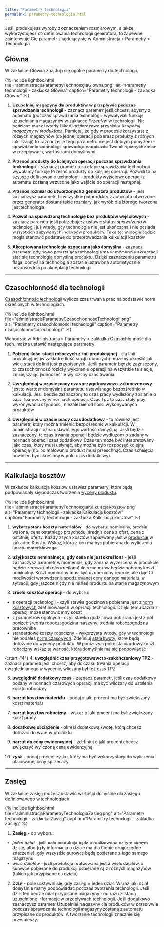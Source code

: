 ```yaml
---
title: "Parametry technologii"
permalink: parametry-technologia.html 
---
```


Jeśli produkujesz wyroby z oznaczeniem rozmiarowym, a także wykorzystujesz do definiowania technologii generatora, to zapewne zainteresuje Cię parametr znajdujący się w Administracja > Parametry > Technologia

## Główna

W zakładce Główna znajdują się ogólne parametry do technologii.

{% include lightbox.html file="administracjaParametryTechnologiaGlowna.png" alt="Parametry technologii - zakładka Główna" caption="Parametry technologii - zakładka Główna" %}

1. **Uzupełniaj magazyny dla produktów w przepływie podczas sprawdzania technologii** - zaznacz parametr jeśli chcesz, abyśmy z automatu (podczas sprawdzania technologii) wywoływali funkcję uzupełniania magazynów w zakładce _Przepływ_ w technologii. Nie będziesz musiał wtedy klikać każdorazowo przycisku _Uzupełnij magazyny w produktach_. Pamiętaj, że gdy w procesie korzystasz z różnych magazynów (do jednej operacji pobierasz produkty z różnych lokalizacji) to zaznaczenie tego parametru nie jest dobrym pomysłem - sprawdzenie technologii spowoduje nadpisanie Twoich ręcznych zmian w przepływach, wartościami domyślnymi.

2. **Przenoś produkty do kolejnych operacji podczas sprawdzania technologii** - zaznacz parametr a na etapie sprawdzania technologii wywołamy funkcję Przenoś produkty do kolejnej operacji. Pozwoli to na szybsze definiowanie technologii - produkty wyjściowe operacji z automatu zostaną wrzucone jako wejście do operacji następnej.

3. **Przenoś rozmiar do utworzonych z generatora produktów** - jeśli zaznaczysz parametr, to wszystkie półprodukty z automatu utworzone przez generator dostaną takie rozmiary, jak wyrób dla którego tworzona jest technologia

4. **Pozwól na sprawdzoną technologię bez produktów wejściowych** - zaznacz parametr jeśli potrzebujesz ustawić status _sprawdzona_ w technologii już wtedy, gdy technologia nie jest ukończona i nie posiada wszystkich zużywanych indeksów produktów. Taka technologia będzie mogła stanowić podstawę do przeprowadzania kalkulacji kosztów

5. **Akceptowana technologia oznaczana jako domyślna** - zaznacz parametr, gdy nowo powstająca technologia ma w momencie akceptacji stać się technologią domyślną produktu. Dzięki zaznaczeniu parametru flaga: domyślna technologia zostanie ustawiona automatycznie bezpośrednio po akceptacji technologii


---

## Czasochłonność dla technologii

[Czasochłonność technologii](/czasochlonnosc-zlecenia) wylicza czas trwania prac na podstawie norm określonych w technologiach.  


{% include lightbox.html file="administracjaParametryCzasochlonnoscTechnologii.png" alt="Parametry czasochłonności technologii" caption="Parametry czasochłonności technologii" %}

Wchodząc w Administracja > Parametry > zakładka Czasochłonność dla tech. można ustawić następujące parametry:

1. **Pobieraj ilości stacji roboczych z linii produkcyjnej**  - dla linii produkcyjnej (w zakładce Ilość stacji roboczych) możemy określić jak wiele stacji do linii jest przypisanych. Jeśli parametr będzie zaznaczony, to czasochłonność rozłoży wykonanie operacji na wszystkie te stacje, zmniejszając jednocześnie wyliczony czas trwania

2. **Uwzględniaj w czasie pracy czas przygotowawczo-zakończeniowy** - jest to wartość domyślna parametru ustawianego bezpośrednio w kalkulacji. Jeśli będzie zaznaczony to czas pracy wydłużony zostanie o czas Tpz podany w normach operacji. Czas Tpz to czas stały przy wykonywaniu czynności, niezależnie od ilości wykonywanych produktów

3. **Uwzględniaj w czasie pracy czas dodatkowy** - to również jest parametr, który można zmienić bezpośrednio w kalkulacji. W administracji można ustawić jego wartość domyślną. Jeśli będzie zaznaczony, to czas trwania operacji będzie wydłużony o zadany w normach operacji czas dodatkowy. Czas ten może być interpretowany jako czas, który musi upłynąć, aby można było rozpocząć kolejną operację (np. po malowaniu produkt musi przeschnąć. Czas schnięcia powinien być określony w polu czas dodatkowy).

---

## Kalkulacja kosztów

W zakładce kalkulacja kosztów ustawisz parametry, które będą podpowiadały się podczas tworzenia [wyceny produktu](/koszty-zlecenia). 

{% include lightbox.html file="administracjaParametryTechnologiaKalkulacjaKosztow.png" alt="Parametry technologii - zakładka Kalkulacja kosztów" caption="Parametry technologii - zakładka Kalkulacja kosztów" %}

1. **wykorzystane koszty materiałów** - do wyboru: nominalny, średnia ważona, cena ostatniego przychodu, średnia cena z ofert, cena z ostatniej oferty. Każdy z tych kosztów zapisywany jest w [produkcie](/produkty) w zakładce Koszty. Wskaż, która z cen ma być pobierana do wyliczenia kosztu materiałowego

2. **użyj kosztu nominalnego, gdy cena nie jest określona** - jeśli zaznaczysz parametr w momencie, gdy zadana wyżej cena w produkcie będzie zerowa (lub nieokreślona) do szacunków będzie pobrany koszt nominalny. Koszt nominalny musi być uzupełniony ręcznie, ale daje Ci możliwości wprowdzenia spodziewanej ceny danego materiału, w sytuacji, gdy jeszcze nigdy nie miałeś produktu na stanie magazynowym

3. **źródło kosztów operacji** - do wyboru: 
- z operacji technologii - czyli stawka godzinowa pobierana jest z [norm kosztowych](/normy-kosztowe) zdefiniowanych w operacji technologii. Dzięki temu każda z operacji może stanowić inny koszt
- z parametrów ogólnych - czyli stawka godzinowa pobierana jest z pól poniżej: średnia roboczogodzina maszyny, średnia roboczogodzina pracownika
- standardowe koszty robocizny - wykorzystaj wtedy, gdy w technologii nie podałeś [norm czasowych](/normy-czasowe). Zdefiniuj [stałe kwoty](/standardowe-koszty-robocizny), które będą doliczane do wyceny produktu. W poniższym polu: standardowy koszt robocizny wskaż tą wartość, która domyślnie ma się podpowiadać

{:start="4"}
4. **uwzględnić czas przygotowawczo-zakończeniowy TPZ** - zaznacz parametr jeśli chcesz, aby do czasu trwania operacji uwzględnianego w wycenie, wliczany był też czas TPZ

5. **uwzględnić dodatkowy czas** - zaznacz parametr, jeśli czas dodatkowy podany w normach czasowych operacji ma być wliczany do ustalenia kosztu robocizny

6. **narzut kosztów materiału** - podaj o jaki procent ma być zwiększony koszt materiału

7. **narzut kosztów robocizny** - wskaż o jaki procent ma być zwiększony koszt pracy

8. **dodatkowe obciążenie** - określ dodatkową kwotę, którą chcesz doliczać do wyceny produktu

9. **narzut do ceny ewidencyjnej** - zdefiniuj o jaki procent chcesz zwiększyć wyliczoną cenę ewidencyjną

10. **zysk** - podaj procent zysku, który ma być wykorzystany do wyliczenia planowanej ceny sprzedaży


---

## Zasięg

W zakładce zasięg możesz ustawić wartości domyślne dla zasięgu definiowanego w technologiach.

{% include lightbox.html file="administracjaParametryTechnologiaZasieg.png" alt="Parametry technologii - zakładka Zasięg" caption="Parametry technologii - zakładka Zasięg" %}

1. **Zasięg** - do wyboru: 
- _jeden dział_ - jeśli cała produkcja będzie realizowana na tym samym dziale, albo (gdy informacja o dziale ma dla Ciebie drugorzędne znaczenie), gdy wszystkie surowce będą pobierane z tego samego magazynu
- _wiele działów_ - jeśli produkcja realizowana jest z wielu działów, a surowce pobierane do produkcji pobierane są z różnych magazynów (takich jak przypisane do działu)

2. **Dział** - pole uaktywni się, gdy zasięg = jeden dział. Wskaż jaki dział domyślnie mamy podpowiadać podczas tworzenia technologii. Jeśli dział ten będzie miał przypisane magazyny - od razu zostaną uzupełnione informacje w przepływach technologii. Jeśli dodatkowo zaznaczysz parametr Uzupełniaj magazyny dla produktów w przepływie podczas sprawdzania technologii magazyny zostaną z automatu przypisane do produktów. A tworzenie technologii znacznie się przyspieszy.
